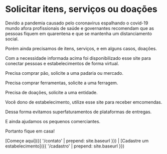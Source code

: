 # Solicitar itens, serviços ou doações

Devido a pandemia causado pelo coronavirus espalhando o covid-19 mundo afora profissionais de saúde e governantes recomendam que as pessoas fiquem em quarentena e que se mantenha um distanciamento social.

Porém ainda precisamos de itens, serviços, e em alguns casos, doações.

Com a necessidade informada acima foi disponibilizado esse site para conectar pessoas e estabelecimentos de forma virtual.

Precisa comprar pão, solicite a uma padaria ou mercado.

Precisa comprar ferramentas, solicite a uma ferragem.

Precisa de doações, solicite a uma entidade.

Você dono de estabelecimento, utilize esse site para receber emcomendas.

Dessa forma evitamos superfaturamentos de plataformas de entregas.

E ainda ajudamos os pequenos comerciantes.

Portanto fique em casa!

[Começe aqui]({{ '/contato' | prepend: site.baseurl }}) | [Cadastre um estabelecimento]({{ '/cadastro' | prepend: site.baseurl }})
